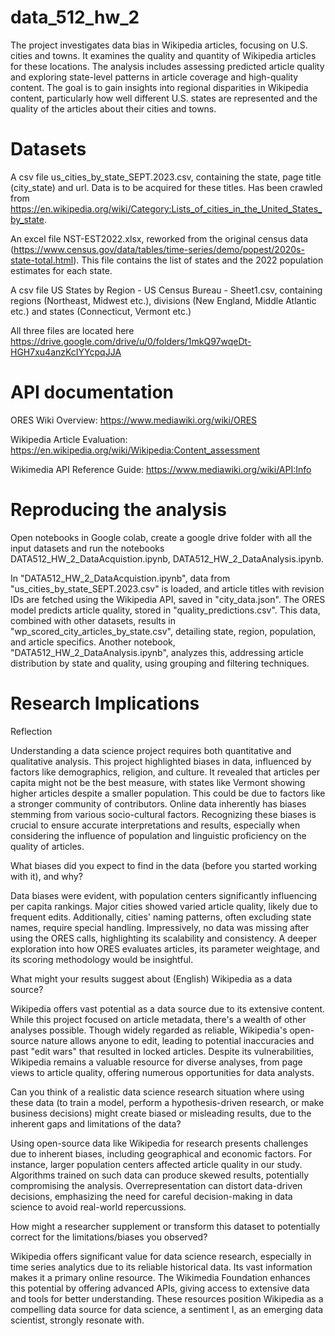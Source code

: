 # data_512_hw_2

The project investigates data bias in Wikipedia articles, focusing on U.S. cities and towns. It examines the quality and quantity of Wikipedia articles for these locations. The analysis includes assessing predicted article quality and exploring state-level patterns in article coverage and high-quality content. The goal is to gain insights into regional disparities in Wikipedia content, particularly how well different U.S. states are represented and the quality of the articles about their cities and towns.

# Datasets

A csv file us_cities_by_state_SEPT.2023.csv, containing the state, page title (city_state) and url. Data is to be acquired for these titles. Has been crawled from https://en.wikipedia.org/wiki/Category:Lists_of_cities_in_the_United_States_by_state.

An excel file NST-EST2022.xlsx, reworked from the original census data (https://www.census.gov/data/tables/time-series/demo/popest/2020s-state-total.html). This file contains the list of states and the 2022 population estimates for each state.

A csv file US States by Region - US Census Bureau - Sheet1.csv, containing regions (Northeast, Midwest etc.), divisions (New England, Middle Atlantic etc.) and states (Connecticut, Vermont etc.)

All three files are located here https://drive.google.com/drive/u/0/folders/1mkQ97wqeDt-HGH7xu4anzKcIYYcpqJJA

# API documentation

ORES Wiki Overview: https://www.mediawiki.org/wiki/ORES

Wikipedia Article Evaluation: https://en.wikipedia.org/wiki/Wikipedia:Content_assessment

Wikimedia API Reference Guide: https://www.mediawiki.org/wiki/API:Info

# Reproducing the analysis

Open notebooks in Google colab, create a google drive folder with all the input datasets and run the notebooks DATA512_HW_2_DataAcquistion.ipynb, DATA512_HW_2_DataAnalysis.ipynb. 

In "DATA512_HW_2_DataAcquistion.ipynb", data from "us_cities_by_state_SEPT.2023.csv" is loaded, and article titles with revision IDs are fetched using the Wikipedia API, saved in "city_data.json". The ORES model predicts article quality, stored in "quality_predictions.csv". This data, combined with other datasets, results in "wp_scored_city_articles_by_state.csv", detailing state, region, population, and article specifics. Another notebook, "DATA512_HW_2_DataAnalysis.ipynb", analyzes this, addressing article distribution by state and quality, using grouping and filtering techniques.

# Research Implications

Reflection

Understanding a data science project requires both quantitative and qualitative analysis. This project highlighted biases in data, influenced by factors like demographics, religion, and culture. It revealed that articles per capita might not be the best measure, with states like Vermont showing higher articles despite a smaller population. This could be due to factors like a stronger community of contributors. Online data inherently has biases stemming from various socio-cultural factors. Recognizing these biases is crucial to ensure accurate interpretations and results, especially when considering the influence of population and linguistic proficiency on the quality of articles.

What biases did you expect to find in the data (before you started working with it), and why?

Data biases were evident, with population centers significantly influencing per capita rankings. Major cities showed varied article quality, likely due to frequent edits. Additionally, cities' naming patterns, often excluding state names, require special handling. Impressively, no data was missing after using the ORES calls, highlighting its scalability and consistency. A deeper exploration into how ORES evaluates articles, its parameter weightage, and its scoring methodology would be insightful.

What might your results suggest about (English) Wikipedia as a data source?

Wikipedia offers vast potential as a data source due to its extensive content. While this project focused on article metadata, there's a wealth of other analyses possible. Though widely regarded as reliable, Wikipedia's open-source nature allows anyone to edit, leading to potential inaccuracies and past "edit wars" that resulted in locked articles. Despite its vulnerabilities, Wikipedia remains a valuable resource for diverse analyses, from page views to article quality, offering numerous opportunities for data analysts.

Can you think of a realistic data science research situation where using these data (to train a model, perform a hypothesis-driven research, or make business decisions) might create biased or misleading results, due to the inherent gaps and limitations of the data?

Using open-source data like Wikipedia for research presents challenges due to inherent biases, including geographical and economic factors. For instance, larger population centers affected article quality in our study. Algorithms trained on such data can produce skewed results, potentially compromising the analysis. Overrepresentation can distort data-driven decisions, emphasizing the need for careful decision-making in data science to avoid real-world repercussions.

How might a researcher supplement or transform this dataset to potentially correct for the limitations/biases you observed?

Wikipedia offers significant value for data science research, especially in time series analytics due to its reliable historical data. Its vast information makes it a primary online resource. The Wikimedia Foundation enhances this potential by offering advanced APIs, giving access to extensive data and tools for better understanding. These resources position Wikipedia as a compelling data source for data science, a sentiment I, as an emerging data scientist, strongly resonate with.

